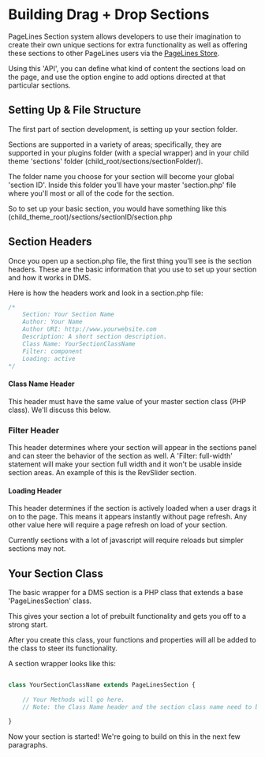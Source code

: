 # Building Drag + Drop Sections #

PageLines Section system allows developers to use their imagination to create their own unique sections for extra functionality as well as offering these sections to other PageLines users via the [PageLines Store](http://www.pagelines.com/store).

Using this 'API', you can define what kind of content the sections load on the page, and use the option engine to add options directed at that particular sections.

## Setting Up & File Structure ##

The first part of section development, is setting up your section folder. 

Sections are supported in a variety of areas; specifically, they are supported in your plugins folder (with a special wrapper) and in your child theme 'sections' folder (child_root/sections/sectionFolder/). 

The folder name you choose for your section will become your global 'section ID'.  Inside this folder you'll have your master 'section.php' file where you'll most or all of the code for the section.

So to set up your basic section, you would have something like this (child_theme_root)/sections/sectionID/section.php

## Section Headers ##

Once you open up a section.php file, the first thing you'll see is the section headers. These are the basic information that you use to set up your section and how it works in DMS. 

Here is how the headers work and look in a section.php file:

```php
/*
	Section: Your Section Name
	Author: Your Name
	Author URI: http://www.yourwebsite.com
	Description: A short section description.
	Class Name: YourSectionClassName
	Filter: component
	Loading: active
*/
```
#### Class Name Header ####
This header must have the same value of your master section class (PHP class). We'll discuss this below. 

### Filter Header ####
This header determines where your section will appear in the sections panel and can steer the behavior of the section as well. 
A 'Filter: full-width' statement will make your section full width and it won't be usable inside section areas. An example of this is the RevSlider section. 

#### Loading Header ####
This header determines if the section is actively loaded when a user drags it on to the page. This means it appears instantly without page refresh. Any other value here will require a page refresh on load of your section. 

Currently sections with a lot of javascript will require reloads but simpler sections may not. 

## Your Section Class ##

The basic wrapper for a DMS section is a PHP class that extends a base 'PageLinesSection' class. 

This gives your section a lot of prebuilt functionality and gets you off to a strong start. 

After you create this class, your functions and properties will all be added to the class to steer its functionality. 

A section wrapper looks like this: 

```php

class YourSectionClassName extends PageLinesSection {
	
	// Your Methods will go here. 
	// Note: the Class Name header and the section class name need to be the same.
	
}

```

Now your section is started! We're going to build on this in the next few paragraphs.














